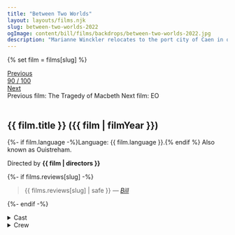 ```yaml
---
title: "Between Two Worlds"
layout: layouts/films.njk
slug: between-two-worlds-2022
ogImage: content/bill/films/backdrops/between-two-worlds-2022.jpg
description: "Marianne Winckler relocates to the port city of Caen in order to pass herself off as a member of a large community of itinerant workers desperate to make ends meet. She gains employment as a cleaner on a ferry travelling between Ouistreham and Portsmouth, recording the drudgery of the work she and her colleagues are required to do."
---
```


{% set film = films[slug] %}

<nav class="films">
  <div class="prev">
    <a href="../the-tragedy-of-macbeth-2021"><i class="fa-solid fa-chevron-left fa-xs"></i> Previous</a>
  </div>
  <div>
    <a class="simple" href="../">90 / 100</a>
  </div>
  <div class="next">
    <a href="../eo-2022">Next <i class="fa-solid fa-chevron-right fa-xs"></i></a>
  </div>
  <div class="hint">
    <span class="prev-hint">
      <span class="sr-only">Previous film:</span>
      The Tragedy of Macbeth
    </span>
    <span class="next-hint">
      <span class="sr-only">Next film:</span>
      EO
    </span>
  </div>
</nav>

<article class="film slug-between-two-worlds-2022">
  <div class="backdrop-and-poster">
    <img class="poster" src="../films/posters/{{ slug }}.jpg" alt="">
    <img class="backdrop" src="../films/backdrops/{{ slug }}.jpg" alt="">
  </div>

  <h1>{{ film.title }} ({{ film | filmYear }})</h1>

  <p>
    {%- if film.language -%}Language: {{ film.language }}.{% endif %}
    Also known as Ouistreham.
  </p>

  <p class="director">
    Directed by <strong>{{ film | directors }}</strong>
  </p>

  {%- if films.reviews[slug] -%}
    <blockquote> 
      {{ films.reviews[slug] | safe }} <em>—&nbsp;<a href="/bill">Bill</a></em>
    </blockquote> 
  {%- endif -%}

  
  
  
  

  <section class="film-detail">
    <div>
      <details>
        <summary>
          <i class="fa-solid fa-masks-theater"></i>
          Cast
        </summary>
        <ul>
          {%- for cast in film.credits.cast -%}
            <li>
              {{ cast.name }} as <em>{{ cast.character }}</em>
            </li>
          {%- endfor -%}
        </ul>
      </details>
      <details>
        <summary>
          <i class="fa-solid fa-clapperboard"></i>
          Crew
        </summary>
        <ul>
          {%- for crew in film.credits.crew -%}
            <li>
              {{ crew.name }} &mdash; <em>{{ crew.job }}</em>
            </li>
          {%- endfor -%}
        </ul>
      </details>
    </div>
  </section>
</article>
